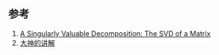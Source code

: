 ## 参考

1. [A Singularly Valuable Decomposition: The SVD of a Matrix](http://www-users.math.umn.edu/~lerman/math5467/svd.pdf)
2. [大神的讲解](http://blog.csdn.net/zhongkejingwang/article/details/43053513)
